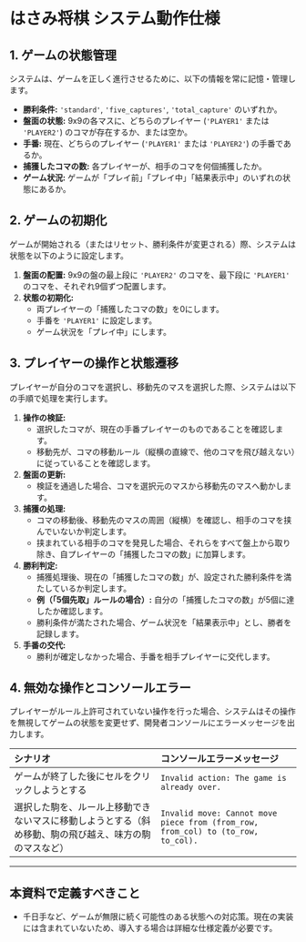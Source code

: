 # はさみ将棋 システム動作仕様

## 1. ゲームの状態管理
システムは、ゲームを正しく進行させるために、以下の情報を常に記憶・管理します。

- **勝利条件:** `'standard'`, `'five_captures'`, `'total_capture'` のいずれか。
- **盤面の状態:** 9x9の各マスに、どちらのプレイヤー (`'PLAYER1'` または `'PLAYER2'`) のコマが存在するか、または空か。
- **手番:** 現在、どちらのプレイヤー (`'PLAYER1'` または `'PLAYER2'`) の手番であるか。
- **捕獲したコマの数:** 各プレイヤーが、相手のコマを何個捕獲したか。
- **ゲーム状況:** ゲームが「プレイ前」「プレイ中」「結果表示中」のいずれの状態にあるか。

## 2. ゲームの初期化
ゲームが開始される（またはリセット、勝利条件が変更される）際、システムは状態を以下のように設定します。

1.  **盤面の配置:** 9x9の盤の最上段に `'PLAYER2'` のコマを、最下段に `'PLAYER1'` のコマを、それぞれ9個ずつ配置します。
2.  **状態の初期化:**
    -   両プレイヤーの「捕獲したコマの数」を0にします。
    -   手番を `'PLAYER1'` に設定します。
    -   ゲーム状況を「プレイ中」にします。

## 3. プレイヤーの操作と状態遷移
プレイヤーが自分のコマを選択し、移動先のマスを選択した際、システムは以下の手順で処理を実行します。

1.  **操作の検証:**
    -   選択したコマが、現在の手番プレイヤーのものであることを確認します。
    -   移動先が、コマの移動ルール（縦横の直線で、他のコマを飛び越えない）に従っていることを確認します。
2.  **盤面の更新:**
    -   検証を通過した場合、コマを選択元のマスから移動先のマスへ動かします。
3.  **捕獲の処理:**
    -   コマの移動後、移動先のマスの周囲（縦横）を確認し、相手のコマを挟んでいないか判定します。
    -   挟まれている相手のコマを発見した場合、それらをすべて盤上から取り除き、自プレイヤーの「捕獲したコマの数」に加算します。
4.  **勝利判定:**
    -   捕獲処理後、現在の「捕獲したコマの数」が、設定された勝利条件を満たしているか判定します。
    -   **例（「5個先取」ルールの場合）:** 自分の「捕獲したコマの数」が5個に達したか確認します。
    -   勝利条件が満たされた場合、ゲーム状況を「結果表示中」とし、勝者を記録します。
5.  **手番の交代:**
    -   勝利が確定しなかった場合、手番を相手プレイヤーに交代します。

## 4. 無効な操作とコンソールエラー
プレイヤーがルール上許可されていない操作を行った場合、システムはその操作を無視してゲームの状態を変更せず、開発者コンソールにエラーメッセージを出力します。

| シナリオ | コンソールエラーメッセージ |
| :--- | :--- |
| ゲームが終了した後にセルをクリックしようとする | `Invalid action: The game is already over.` |
| 選択した駒を、ルール上移動できないマスに移動しようとする（斜め移動、駒の飛び越え、味方の駒のマスなど） | `Invalid move: Cannot move piece from (from_row, from_col) to (to_row, to_col).` |

---
## 本資料で定義すべきこと
- 千日手など、ゲームが無限に続く可能性のある状態への対応策。現在の実装には含まれていないため、導入する場合は詳細な仕様定義が必要です。
